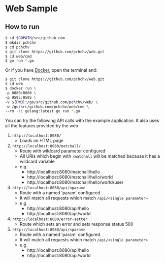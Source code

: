 # Web Sample

## How to run


```bash
$ cd $GOPATH/src/github.com
$ mkdir pchchv
$ cd pchchv
$ git clone https://github.com/pchchv/web.git
$ cd web/cmd
$ go run *.go
```

Or if you have [Docker](https://www.docker.com/), open the terminal and:

```bash
$ git clone https://github.com/pchchv/web.git
$ cd web
$ docker run \
-p 8080:8080 \
-p 9595:9595 \
-v ${PWD}:/go/src/github.com/pchchv/web/ \
-w /go/src/github.com/pchchv/web/cmd \
--rm -ti golang:latest go run *.go
```

You can try the following API calls with the example application. It also uses all the features provided by the web

1. `http://localhost:8080/`
   - Loads an HTML page
2. `http://localhost:8080/matchall/`
   - Route with wildcard parameter configured
   - All URIs which begin with `/matchall` will be matched because it has a wildcard variable
   - e.g.
     - http://localhost:8080/matchall/hello
     - http://localhost:8080/matchall/hello/world
     - http://localhost:8080/matchall/hello/world/user
3. `http://localhost:8080/api/<param>`
   - Route with a named 'param' configured
   - It will match all requests which match `/api/<single parameter>`
   - e.g.
     - http://localhost:8080/api/hello
     - http://localhost:8080/api/world
4. `http://localhost:8080/error-setter`
   - Route which sets an error and sets response status 500
5. `http://localhost:8080/api/<param>`
   - Route with a named 'param' configured
   - It will match all requests which match `/api/<single parameter>`
   - e.g.
     - http://localhost:8080/api/hello
     - http://localhost:8080/api/world